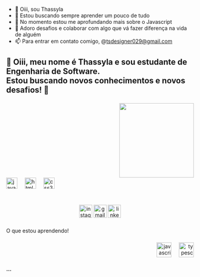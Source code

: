 - 👋 Oiii, sou Thassyla 
- 🚀 Estou buscando sempre aprender um pouco de tudo
- 🌱 No momento estou me aprofundando mais sobre o Javascript
- 💞️ Adoro desafios e colaborar com algo que vá fazer diferença na vida de alguém
- 📫 Para entrar em contato comigo, @tsdesigner029@gmail.com


<h2 align="left">🤍 Oiii, meu nome é Thassyla e sou estudante de Engenharia de Software.<br>Estou buscando novos conhecimentos e novos desafios! 🚀</h2>

###

<img align="right" height="200" src="https://i.pinimg.com/736x/69/2d/a2/692da299c1a7e5a175423b948c21c56e.jpg"  />

###

<br clear="both">

<div align="left">
  <img src="https://cdn.jsdelivr.net/gh/devicons/devicon/icons/javascript/javascript-original.svg" height="30" alt="javascript logo"  />
  <img width="12" />
  <img src="https://cdn.jsdelivr.net/gh/devicons/devicon/icons/html5/html5-original.svg" height="30" alt="html5 logo"  />
  <img width="12" />
  <img src="https://cdn.jsdelivr.net/gh/devicons/devicon/icons/css3/css3-original.svg" height="30" alt="css3 logo"  />
</div>

###

<br clear="both">

<div align="center">
  <img src="https://img.shields.io/static/v1?message=Instagram&logo=instagram&label=&color=E4405F&logoColor=white&labelColor=&style=for-the-badge" height="35" alt="instagram logo"  />
  <img src="https://img.shields.io/static/v1?message=Gmail&logo=gmail&label=&color=D14836&logoColor=white&labelColor=&style=for-the-badge" height="35" alt="gmail logo"  />
  <img src="https://img.shields.io/static/v1?message=LinkedIn&logo=linkedin&label=&color=0077B5&logoColor=white&labelColor=&style=for-the-badge" height="35" alt="linkedin logo"  />
</div>

###

<p align="left">O que estou aprendendo!</p>

###

<div align="right">
  <img src="https://cdn.jsdelivr.net/gh/devicons/devicon/icons/javascript/javascript-original.svg" height="40" alt="javascript logo"  />
  <img width="12" />
  <img src="https://cdn.jsdelivr.net/gh/devicons/devicon/icons/typescript/typescript-original.svg" height="40" alt="typescript logo"  />
</div>

#### ...

<!---
ThassylaS/ThassylaS is a ✨ special ✨ repository because its `README.md` (this file) appears on your GitHub profile.
You can click the Preview link to take a look at your changes.
--->
